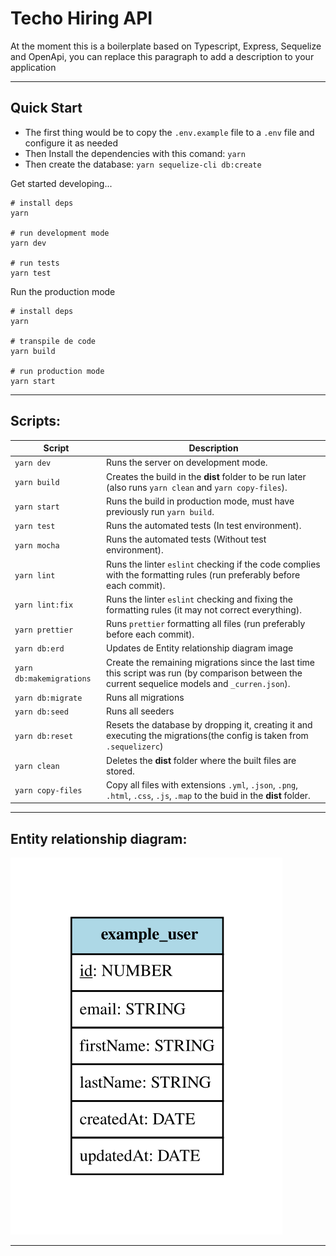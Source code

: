 # Techo Hiring API

At the moment this is a boilerplate based on Typescript, Express, Sequelize and OpenApi, you can replace this paragraph to add a description to your application

---

## Quick Start

- The first thing would be to copy the `.env.example` file to a `.env` file and configure it as needed
- Then Install the dependencies with this comand: `yarn`
- Then create the database: `yarn sequelize-cli db:create`

Get started developing...

```shell
# install deps
yarn

# run development mode
yarn dev

# run tests
yarn test
```

Run the production mode

```shell
# install deps
yarn

# transpile de code
yarn build

# run production mode
yarn start

```

---

## Scripts:

| Script                   | Description                                                                                                                                      |
| ------------------------ | ------------------------------------------------------------------------------------------------------------------------------------------------ |
| `yarn dev`               | Runs the server on development mode.                                                                                                             |
| `yarn build`             | Creates the build in the **dist** folder to be run later (also runs `yarn clean` and `yarn copy-files`).                                         |
| `yarn start`             | Runs the build in production mode, must have previously run `yarn build`.                                                                        |
| `yarn test`              | Runs the automated tests (In test environment).                                                                                                  |
| `yarn mocha`             | Runs the automated tests (Without test environment).                                                                                             |
| `yarn lint`              | Runs the linter `eslint` checking if the code complies with the formatting rules (run preferably before each commit).                            |
| `yarn lint:fix`          | Runs the linter `eslint` checking and fixing the formatting rules (it may not correct everything).                                               |
| `yarn prettier`          | Runs `prettier` formatting all files (run preferably before each commit).                                                                        |
| `yarn db:erd`            | Updates de Entity relationship diagram image                                                                                                     |
| `yarn db:makemigrations` | Create the remaining migrations since the last time this script was run (by comparison between the current sequelice models and `_curren.json`). |
| `yarn db:migrate`        | Runs all migrations                                                                                                                              |
| `yarn db:seed`           | Runs all seeders                                                                                                                                 |
| `yarn db:reset`          | Resets the database by dropping it, creating it and executing the migrations(the config is taken from `.sequelizerc`)                            |
| `yarn clean`             | Deletes the **dist** folder where the built files are stored.                                                                                    |
| `yarn copy-files`        | Copy all files with extensions `.yml`, `.json`, `.png`, `.html`, `.css`, `.js`, `.map` to the buid in the **dist** folder.                       |

---

## Entity relationship diagram:

![Entity relationship diagram](./erd.svg)

---
